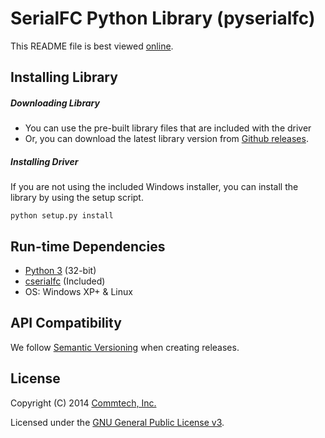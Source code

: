 # SerialFC Python Library (pyserialfc)
This README file is best viewed [online](http://github.com/commtech/pyserialfc/).

## Installing Library

##### Downloading Library
- You can use the pre-built library files that are included with the driver
- Or, you can download the latest library version from
[Github releases](https://github.com/commtech/pyserialfc/releases).


##### Installing Driver
If you are not using the included Windows installer, you can install the library
by using the setup script.

```
python setup.py install
```


## Run-time Dependencies
- [Python 3](http://www.python.org/download/) (32-bit)
- [cserialfc](https://github.com/commtech/cserialfc/) (Included)
- OS: Windows XP+ & Linux


## API Compatibility
We follow [Semantic Versioning](http://semver.org/) when creating releases.


## License

Copyright (C) 2014 [Commtech, Inc.](http://commtech-fastcom.com)

Licensed under the [GNU General Public License v3](http://www.gnu.org/licenses/gpl.txt).
